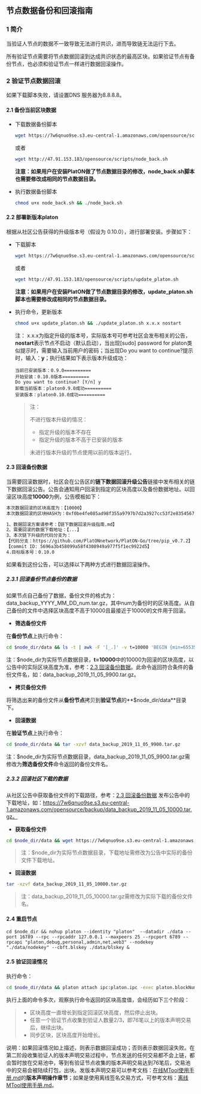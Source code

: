 ## 节点数据备份和回滚指南

### 1 简介

当验证人节点的数据不一致导致无法进行共识，进而导致链无法运行下去。

所有验证节点需要将节点数据回滚到达成共识状态的最高区块。如果验证节点有备份节点，也必须和验证节点一样进行数据回滚操作。

### 2 验证节点数据回滚

如果下载脚本失败，请设置DNS 服务器为8.8.8.8。

#### 2.1 备份当前区块数据

- 下载数据备份脚本

  ```bash
  wget https://7w6qnuo9se.s3.eu-central-1.amazonaws.com/opensource/scripts/node_back.sh
  ```

  或者

  ```bash
  wget http://47.91.153.183/opensource/scripts/node_back.sh
  ```

  **注意：如果用户在安装PlatON做了节点数据目录的修改，node_back.sh脚本也需要修改成相同的节点数据目录。**

- 执行数据备份脚本

  ```bash
  chmod u+x node_back.sh && ./node_back.sh
  ```

#### 2.2 部署新版本platon

根据从社区公告获得的升级版本号（假设为 0.10.0），进行部署安装。步骤如下：

- 下载脚本

  ```bash
  wget https://7w6qnuo9se.s3.eu-central-1.amazonaws.com/opensource/scripts/update_platon.sh
  ```

  或者

  ```bash
  wget http://47.91.153.183/opensource/scripts/update_platon.sh
  ```

  **注意：如果用户在安装PlatON做了节点数据目录的修改，update_platon.sh脚本也需要修改成相同的节点数据目录。**

- 执行命令，更新版本

  ```bash
  chmod u+x update_platon.sh && ./update_platon.sh x.x.x nostart 
  ```

  注： x.x.x为指定升级的版本号，实际版本号可参考社区会发布相关的公告，**nostart**表示节点不启动（默认启动），当出现[sudo] password for platon类似提示时，需要输入当前用户的密码；当出现Do you want to continue?提示时，输入：**y**；执行结果如下表示版本升级成功：

  ```
  当前已安装版本：0.9.0==========
  开始安装：0.10.0版本==========
  Do you want to continue? [Y/n] y
  卸载当前版本：platon0.9.0成功==========
  安装版本：platon0.10.0成功==========
  ```
  
  >注：
  >
  >不进行版本升级的情况：
  >
  >- 指定升级的版本不存在
  >- 指定升级的版本不高于已安装的版本
  >
  >未进行版本升级的节点使用以前的版本运行。

#### 2.3 回滚备份数据

当需要回滚数据时，社区会在公告区的**链下数据回滚升级公告**链接中发布相关的链下数据回滚公告。公告会通知用户回滚到指定的区块高度以及备份数据地址。以回滚区块高度**10000**为例，公告模板如下：

```bash
本次数据回滚的区块高度为：【10000】
本次数据回滚的区块HASH为：0xf0be4fe085ad98f355a9797b7d2a3927cc53f2e8354567f6142ab8b954572b3c

1、数据回滚方案请参考：【链下数据回滚升级指南.md】
2、需要回滚的数据下载地址：【...】
3、本次链下升级的代码分支为：
【代码分支：https://github.com/PlatONnetwork/PlatON-Go/tree/pip_v0.7.2】
【commit ID: 5696a3b458099a58f4308949a977f5f1ec9922d5】
4.目标版本号：0.10.0
```

如果看到这份公告，可以选择以下两种方式进行数据回滚操作。

##### 2.3.1 **回滚备份节点备份的数据**

如果节点自己备份了数据，备份文件的格式为：data_backup_YYYY_MM_DD_num.tar.gz，其中num为备份时的区块高度。从自己备份的文件中选择区块高度不高于10000且最接近于10000的文件用于回滚。

* **筛选备份文件**

在**备份节点**上执行命令：

```bash
cd $node_dir/data && ls -t | awk -F '[_.]' -v t=10000 'BEGIN {min=65535} {d=t-$6; if(d>=0 && min>d){min=d;minfile=$0;}} END {print minfile}'
```
注：$node_dir为实际节点数据目录，**t=10000**中的10000为回滚的区块高度，以公告中的实际区块高度为准，参考：[2.3 回滚备份数据](#23-回滚备份数据)。此命令返回符合条件的备份文件名，如：data_backup_2019_11_05_9900.tar.gz。

* **拷贝备份文件**

将筛选出来的备份文件从**备份节点**拷贝到**验证节点**的**$node_dir/data**目录下。

* **回滚数据**

在**验证节点**上执行命令：
```bash
cd $node_dir/data && tar -xzvf data_backup_2019_11_05_9900.tar.gz
```

注：\$node_dir为实际节点数据目录，data_backup_2019_11_05_9900.tar.gz需修改为**筛选备份文件**命令返回的备份文件名。

##### 2.3.2 回滚社区下载的数据

从社区公告中获取备份文件的下载路径，参考：[2.3 回滚备份数据](#23-回滚备份数据) 发布公告中的下载地址，如：https://7w6qnuo9se.s3.eu-central-1.amazonaws.com/opensource/backup/data_backup_2019_11_05_10000.tar.gz。

* **获取备份文件**

```bash
cd $node_dir/data && wget https://7w6qnuo9se.s3.eu-central-1.amazonaws.com/opensource/backup/data_backup_2019_11_05_10000.tar.gz
```

> 注：\$node_dir为实际节点数据目录，下载地址需修改为公告中实际的备份文件下载地址。

* **回滚数据**

```bash
tar -xzvf data_backup_2019_11_05_10000.tar.gz
```

> 注：data_backup_2019_11_05_10000.tar.gz需修改为实际下载的备份文件名。

#### 2.4 重启节点

```shell
cd $node_dir && nohup platon --identity "platon"  --datadir ./data --port 16789 --rpc --rpcaddr 127.0.0.1 --maxpeers 25 --rpcport 6789 --rpcapi "platon,debug,personal,admin,net,web3" --nodekey "./data/nodekey" --cbft.blskey ./data/blskey &
```

#### 2.5 验证回滚情况

执行命令：

```bash
cd $node_dir/data && platon attach ipc:platon.ipc -exec platon.blockNumber
```

执行上面的命令多次，观察执行命令返回的区块高度值，会经历如下三个阶段：

>- 区块高度一直增长到指定回滚区块高度，然后停止出块。
>- 任意一个验证节点收集到验证人数量2/3，即76笔以上的版本声明交易后，继续出块。
>- 同步区块，区块高度开始增长。

说明：如果回滚情况如上描述，则表示数据回滚成功；否则表示数据回滚失败。在第二阶段收集验证人的版本声明交易过程中，节点发送的任何交易都不会上链，都会暂时放在交易池中，等到有验证节点收集的版本声明交易达到76笔后，交易池中的交易会被陆续打包，出块。发版本声明交易可以参考文档：[在线MTool使用手册.md](zh-cn/Tool/[Chinese-Simplified]-在线MTool使用手册.md)的**版本声明操作章节**；如果是使用离线签名交易方式，可参考文档：[离线MTool使用手册.md](zh-cn/Tool/[Chinese-Simplified]-离线MTool使用手册.md)。

